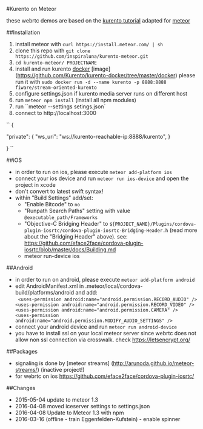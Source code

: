 #Kurento on Meteor 

these webrtc demos are based on the [kurento tutorial](http://doc-kurento.readthedocs.org/en/stable/tutorials.html) adapted for [meteor](http://www.meteor.com) 


##Installation
1. install meteor with ``curl https://install.meteor.com/ | sh``
2. clone this repo with ``git clone https://github.com/inspiraluna/kurento-meteor.git``
3. ``cd kurento-meteor/ PROJECTNAME``
4. install and run kurento [docker](https://www.docker.com/) [image] (https://github.com/Kurento/kurento-docker/tree/master/docker) please run it with ``sudo docker run -d --name kurento -p 8888:8888 fiware/stream-oriented-kurento``
5. configure settings.json if kurento media server runs on different host
6. run ``meteor npm install`` (install all npm modules)
7. run ``meteor --settings setings.json` 
8. connect to http://localhost:3000

``
{
  
  "private": {
  	   "ws_uri": "ws://kurento-reachable-ip:8888/kurento",
  }	

}
``


##iOS
- in order to run on ios, please execute ``meteor add-platform ios``
- connect your ios device and run ``meteor run ios-device``  and open the project in xcode
- don't convert to latest swift syntax! 
- within "Build Settings" add/set:
	-  "Enable Bitcode" to ``no``
	-  "Runpath Search Paths" setting with value ``@executable_path/Frameworks``
	-  "Objective-C Bridging Header" to ``${PROJECT_NAME}/Plugins/cordova-plugin-iosrtc/cordova-plugin-iosrtc-Bridging-Header.h`` (read more about the "Bridging Header" above). see: https://github.com/eface2face/cordova-plugin-iosrtc/blob/master/docs/Building.md
	- meteor run-device ios

##Android
- in order to run on android, please execute ``meteor add-platform android``
- edit AndroidManifest.xml in .meteor/local/cordova-build/platforms/android and add:  
	``  <uses-permission android:name="android.permission.RECORD_AUDIO" />
    	<uses-permission android:name="android.permission.RECORD_VIDEO" />
		<uses-permission android:name="android.permission.CAMERA" /> 
		<uses-permission android:name="android.permission.MODIFY_AUDIO_SETTINGS" />
	``  
- connect your android device and run ``meteor run android-device``
- you have to install ssl on your local meteor server since webrtc does not allow non ssl connection via crosswalk. check https://letsencrypt.org/

##Packages
- signaling is done by [meteor streams] (http://arunoda.github.io/meteor-streams/) (inactive project!) 
- for webrtc on ios https://github.com/eface2face/cordova-plugin-iosrtc/ 


##Changes
- 2015-05-04 update to meteor 1.3
- 2016-04-08 moved iceserver settings to settings.json
- 2016-04-08 Update to Meteor 1.3 with npm
- 2016-03-16 (offline - train Eggenfelden-Kufstein) - enable spinner 

